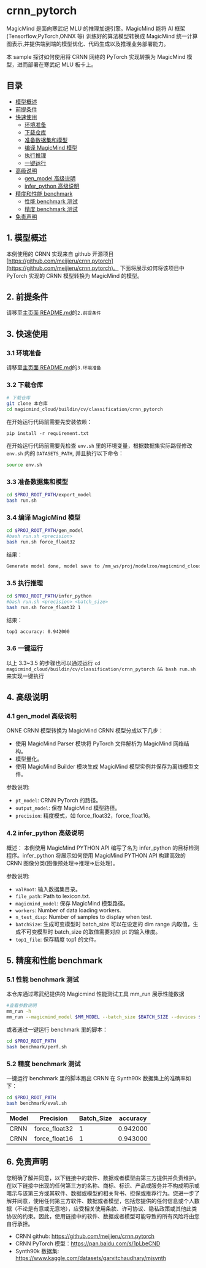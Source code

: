 # crnn_pytorch

MagicMind 是面向寒武纪 MLU 的推理加速引擎。MagicMind 能将 AI 框架(Tensorflow,PyTorch,ONNX 等) 训练好的算法模型转换成 MagicMind 统一计算图表示,并提供端到端的模型优化、代码生成以及推理业务部署能力。

本 sample 探讨如何使用将 CRNN 网络的 PyTorch 实现转换为 MagicMind 模型，进而部署在寒武纪 MLU 板卡上。

## 目录

- [模型概述](#1-模型概述)
- [前提条件](#2-前提条件)
- [快速使用](#3-快速使用)
  - [环境准备](#31-环境准备)
  - [下载仓库](#32-下载仓库)
  - [准备数据集和模型](#33-准备数据集和模型)
  - [编译 MagicMind 模型](#34-编译-magicmind-模型)
  - [执行推理](#35-执行推理)
  - [一键运行](#36-一键运行)
- [高级说明](#4-高级说明)
  - [gen_model 高级说明](#41-gen_model-高级说明)
  - [infer_python 高级说明](#42-infer_python-高级说明)
- [精度和性能 benchmark](#5-精度和性能-benchmark)
  - [性能 benchmark 测试](#51-性能-benchmark-测试)
  - [精度 benchmark 测试](#52-精度-benchmark-测试)
- [免责声明](#6-免责声明)

## 1. 模型概述

本例使用的 CRNN 实现来自 github 开源项目[https://github.com/meijieru/crnn.pytorch](https://github.com/meijieru/crnn.pytorch)。
下面将展示如何将该项目中 PyTorch 实现的 CRNN 模型转换为 MagicMind 的模型。

## 2. 前提条件

请移至[主页面 README.md](../../../../README.md)的`2.前提条件`

## 3. 快速使用

### 3.1 环境准备

请移至[主页面 README.md](../../../../README.md)的`3.环境准备`

### 3.2 下载仓库

```bash
# 下载仓库
git clone 本仓库
cd magicmind_cloud/buildin/cv/classification/crnn_pytorch
```

在开始运行代码前需要先安装依赖：

```baah
pip install -r requirement.txt
```

在开始运行代码前需要先检查 `env.sh` 里的环境变量，根据数据集实际路径修改 `env.sh` 内的 `DATASETS_PATH`, 并且执行以下命令：

```bash
source env.sh
```

### 3.3 准备数据集和模型

```bash
cd $PROJ_ROOT_PATH/export_model
bash run.sh
```

### 3.4 编译 MagicMind 模型

```bash
cd $PROJ_ROOT_PATH/gen_model
#bash run.sh <precision>
bash run.sh force_float32
```

结果：

```bash
Generate model done, model save to /mm_ws/proj/modelzoo/magicmind_cloud/buildin/cv/classification/crnn_pytorch/../../../../../magicmind_cloud/buildin/cv/classification/crnn_pytorch/data/models/crnn_pt_model_force_float32
```

### 3.5 执行推理

```bash
cd $PROJ_ROOT_PATH/infer_python
#bash run.sh <precision> <batch_size>
bash run.sh force_float32 1
```

结果：

```bash
top1 accuracy: 0.942000
```

### 3.6 一键运行

以上 3.3~3.5 的步骤也可以通过运行 `cd magicmind_cloud/buildin/cv/classification/crnn_pytorch && bash run.sh` 来实现一键执行

## 4. 高级说明

### 4.1 gen_model 高级说明

ONNE CRNN 模型转换为 MagicMind CRNN 模型分成以下几步：

- 使用 MagicMind Parser 模块将 PyTorch 文件解析为 MagicMind 网络结构。
- 模型量化。
- 使用 MagicMind Builder 模块生成 MagicMind 模型实例并保存为离线模型文件。

参数说明:

- `pt_model`: CRNN PyTorch 的路径。
- `output_model`: 保存 MagicMind 模型路径。
- `precision`: 精度模式，如 force_float32，force_float16。

### 4.2 infer_python 高级说明

概述：
本例使用 MagicMind PYTHON API 编写了名为 infer_python 的目标检测程序。infer_python 将展示如何使用 MagicMind PYTHON API 构建高效的 CRNN 图像分类(图像预处理=>推理=>后处理)。

参数说明:

- `valRoot`: 输入数据集目录。
- `file_path`: Path to lexicon.txt.
- `magicmind_model`: 保存 MagicMind 模型路径。
- `workers`: Number of data loading workers.
- `n_test_disp`: Number of samples to display when test.
- `batchSize`: 生成可变模型时 batch_size 可以在设定的 dim range 内取值，生成不可变模型时 batch_size 的取值需要对应 pt 的输入维度。
- `top1_file`: 保存精度 top1 的文件。

## 5. 精度和性能 benchmark

### 5.1 性能 benchmark 测试

本仓库通过寒武纪提供的 Magicmind 性能测试工具 mm_run 展示性能数据

```bash
#查看参数说明
mm_run -h
mm_run --magicmind_model $MM_MODEL --batch_size $BATCH_SIZE --devices $DEV_ID --threads 1 --iterations 1000
```

或者通过一键运行 benchmark 里的脚本：

```bash
cd $PROJ_ROOT_PATH
bash benchmark/perf.sh
```

### 5.2 精度 benchmark 测试

一键运行 benchmark 里的脚本跑出 CRNN 在 Synth90k 数据集上的准确率如下：

```bash
cd $PROJ_ROOT_PATH
bash benchmark/eval.sh
```

| Model | Precision    | Batch_Size | accuracy |
| ----- | ------------- | ---------- | -------- |
| CRNN  | force_float32 | 1          | 0.942000 |
| CRNN  | force_float16 | 1          | 0.943000 |

## 6. 免责声明

您明确了解并同意，以下链接中的软件、数据或者模型由第三方提供并负责维护。在以下链接中出现的任何第三方的名称、商标、标识、产品或服务并不构成明示或暗示与该第三方或其软件、数据或模型的相关背书、担保或推荐行为。您进一步了解并同意，使用任何第三方软件、数据或者模型，包括您提供的任何信息或个人数据（不论是有意或无意地），应受相关使用条款、许可协议、隐私政策或其他此类协议的约束。因此，使用链接中的软件、数据或者模型可能导致的所有风险将由您自行承担。

- CRNN github: https://github.com/meijieru/crnn.pytorch
- CRNN PyTorch 模型：https://pan.baidu.com/s/1pLbeCND
- Synth90k 数据集: https://www.kaggle.com/datasets/garvitchaudhary/mjsynth
